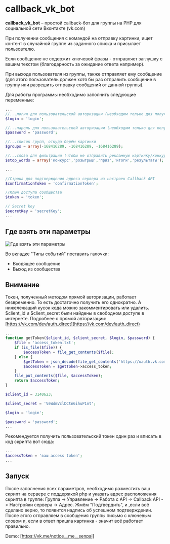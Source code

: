 callback_vk_bot
======
**callback_vk_bot** – простой callback-бот для группы на PHP для социальной сети Вконтакте (vk.com)

При получении сообщения с командой на отправку картинки, ищет контент в случайной группе из заданного списка и присылает пользовтелю.

Если сообщение не содержит ключевой фразы - отправляет заглушку с вашим текстом (благодарность за ожидание ответа например).

При выходе пользователя из группы, также отправляет ему сообщение (для этого пользователь должен хотя бы раз отправить сообщение в группу или разрешить отправку сообщений от данной группы).

Для работы программы необходимо заполнить следующие переменные:

```php
...
//...логин для пользовательской авторизации (необходим только для получения токена. если токен уже получен - этот параметр не обязателен)
$login = 'login';

//...пароль для пользовательской авторизации (необходим только для получения токена. если токен уже получен - этот параметр не обязателен)
$password = 'password';

//...список групп, откуда берём картинки
$groups = array(-168416289, -168416289, -168416289);

//...слова для фильтрации (чтобы не отправить рекламную картинку/конкурс и тд)
$stop_words = array('конкурс','розыгрыш','приз','итоги','результаты');

...

//Строка для подтверждения адреса сервера из настроек Callback API
$confirmationToken = 'confirmationToken';

//Ключ доступа сообщества
$token = 'token';

// Secret key
$secretKey = 'secretKey';
...
```

Где взять эти параметры
------------
![Где взять эти параметры](https://sun1-12.userapi.com/c824203/v824203252/1a928a/EhoN1g4Gvjw.jpg)

Во вкладке "Типы событий" поставить галочки:

* Входящее сообщение
* Выход из сообщества

Внимание
------------
Токен, полученный методом прямой авторизации, работает безвременно.
То есть достаточно получить его однократно.
А нижележащий кусок кода можно закомментировать или удалить.
$client_id и $client_secret были найдены в свободном доступе в интернете.
Подробнее о прямой авторизации:
[https://vk.com/dev/auth_direct](https://vk.com/dev/auth_direct)
```php
...
function getToken($client_id, $client_secret, $login, $password) {
	$file = 'access_token.txt';
	if (is_file($file)) {
		$accessToken = file_get_contents($file);
	} else {
		$getToken = json_decode(file_get_contents('https://oauth.vk.com/token?grant_type=password&client_id='.$client_id.'&client_secret='.$client_secret.'&username='.$login.'&password='.$password.'&v=5.37&2fa_supported=1'));
	    $accessToken = $getToken->access_token;
	}
	file_put_contents($file, $accessToken);
	return $accessToken;
}

$client_id = 3140623;

$client_secret = 'VeWdmVclDCtn6ihuP1nt';

$login = 'login';

$password = 'password';
...
```
Рекомендуется получить пользовательский токен один раз и вписать в код скрипта вот сюда:
```php
...
$accessToken = 'ваш access token';
...
```
Запуск
------------
После заполнения всех параметров, необходимо разместить ваш скрипт на сервере с поддержкой php и указать адрес расположения скрипта в группе: 
Группа -> Управление -> Работа с API -> Callback API -> Настройки сервера -> Адрес.
Жмём "Подтвердить", и ,если всё сделано верно, то появится надпись об успешном подтверждении.
После этого отправляем в сообщения группы письмо с ключевым словом и, если в ответ пришла картинка - значит всё работает правильно.  
  
Demo:
[https://vk.me/notice__me__senpai]

